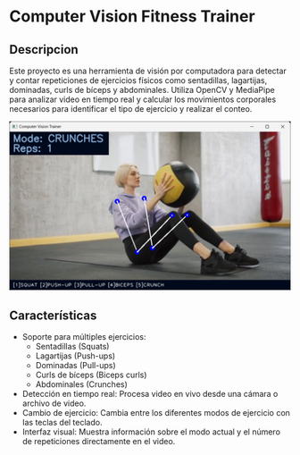 # Computer Vision Fitness Trainer

## Descripcion
Este proyecto es una herramienta de visión por computadora para detectar y contar repeticiones de ejercicios físicos como sentadillas, lagartijas, dominadas, curls de bíceps y abdominales. Utiliza OpenCV y MediaPipe para analizar video en tiempo real y calcular los movimientos corporales necesarios para identificar el tipo de ejercicio y realizar el conteo.

![ss](imgs/ss.png)

## Características
- Soporte para múltiples ejercicios:
  - Sentadillas (Squats)
  - Lagartijas (Push-ups)
  - Dominadas (Pull-ups)
  - Curls de bíceps (Biceps curls)
  - Abdominales (Crunches)
- Detección en tiempo real: Procesa video en vivo desde una cámara o archivo de video.
- Cambio de ejercicio: Cambia entre los diferentes modos de ejercicio con las teclas del teclado.
- Interfaz visual: Muestra información sobre el modo actual y el número de repeticiones directamente en el video.
